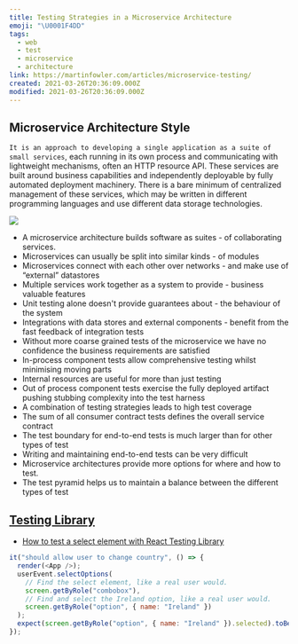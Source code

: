 ```yaml
---
title: Testing Strategies in a Microservice Architecture
emoji: "\U0001F4DD"
tags:
  - web
  - test
  - microservice
  - architecture
link: https://martinfowler.com/articles/microservice-testing/
created: 2021-03-26T20:36:09.000Z
modified: 2021-03-26T20:36:09.000Z
---
```


## Microservice Architecture Style

`It is an approach to developing a single application as a suite of small services`, each running in its own process and communicating with lightweight mechanisms, often an HTTP resource API. These services are built around business capabilities and independently deployable by fully automated deployment machinery. There is a bare minimum of centralized management of these services, which may be written in different programming languages and use different data storage technologies.

![](https://martinfowler.com/articles/microservice-testing/meta-image.png)

- A microservice architecture builds software as suites - of collaborating services.
- Microservices can usually be split into similar kinds - of modules
- Microservices connect with each other over networks - and make use of “external” datastores
- Multiple services work together as a system to provide - business valuable features
- Unit testing alone doesn't provide guarantees about - the behaviour of the system
- Integrations with data stores and external components - benefit from the fast feedback of integration tests
- Without more coarse grained tests of the microservice we have no confidence the business requirements are satisfied
- In-process component tests allow comprehensive testing whilst minimising moving parts
- Internal resources are useful for more than just testing
- Out of process component tests exercise the fully deployed artifact pushing stubbing complexity into the test harness
- A combination of testing strategies leads to high test coverage
- The sum of all consumer contract tests defines the overall service contract
- The test boundary for end-to-end tests is much larger than for other types of test
- Writing and maintaining end-to-end tests can be very difficult
- Microservice architectures provide more options for where and how to test.
- The test pyramid helps us to maintain a balance between the different types of test

## [Testing Library](https://testing-library.com/docs/react-testing-library/intro/)

- [How to test a select element with React Testing Library](https://returnofthemac.tech/how-to-test-a-select-element-with-react-testing-library?ck_subscriber_id=1238258824)

```js
it("should allow user to change country", () => {
  render(<App />);
  userEvent.selectOptions(
    // Find the select element, like a real user would.
    screen.getByRole("combobox"),
    // Find and select the Ireland option, like a real user would.
    screen.getByRole("option", { name: "Ireland" })
  );
  expect(screen.getByRole("option", { name: "Ireland" }).selected).toBe(true);
});
```
